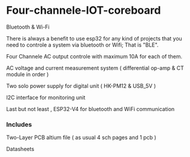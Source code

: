 # Four-channele-IOT-coreboard
Bluetooth &amp; Wi-Fi 

There is always a benefit to use esp32 for any kind of projects that you need to controle a system via bluetooth or Wifi; That is "BLE". 

Four Channele AC output controle with maximum 10A for each of them.

AC voltage and current measurement system ( differential op-amp & CT module in order )

Two solo power supply for digital unit ( HK-PM12 & USB_5V )

I2C interface for monitoring unit

Last but not least , ESP32-V4 for bluetooth and WiFi communication

 ### Includes
 
Two-Layer PCB altium file ( as usual 4 sch pages and 1 pcb )

Datasheets
